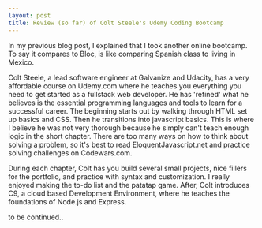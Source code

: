 ```yaml
---
layout: post
title: Review (so far) of Colt Steele's Udemy Coding Bootcamp
---
```


In my previous blog post,  I explained that I took another online bootcamp.  To say it compares to Bloc, is like comparing Spanish class to living in Mexico.  

Colt Steele, a lead software engineer at Galvanize and Udacity, has a very affordable course on Udemy.com where he teaches you everything you need to get started as a fullstack web developer.  He has 'refined' what he believes is the essential programming languages and tools to learn for a successful career.  The beginning starts out by walking through HTML set up basics and CSS.  Then he transitions into javascript basics.  This is where I believe he was not very thorough because he simply can't teach enough logic in the short chapter.  There are too many ways on how to think about solving a problem, so it's best to read EloquentJavascript.net and practice solving challenges on Codewars.com.  

During each chapter, Colt has you build several small projects, nice fillers for the portfolio, and practice with syntax and customization.  I really enjoyed making the to-do list and the patatap game. After, Colt introduces C9, a cloud based Development Environment, where he teaches the foundations of Node.js and Express.

to be continued..
